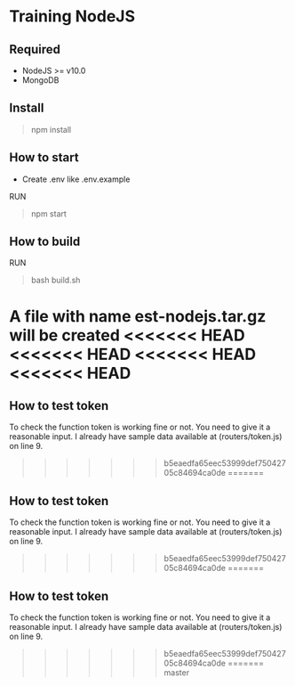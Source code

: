 # Training NodeJS

## Required

- NodeJS >= v10.0
- MongoDB

## Install

> npm install

## How to start

- Create .env like .env.example

RUN

> npm start

## How to build

RUN

> bash build.sh

A file with name **est-nodejs.tar.gz** will be created
<<<<<<< HEAD
<<<<<<< HEAD
<<<<<<< HEAD
<<<<<<< HEAD
=======

## How to test token
To check the function token is working fine or not. You need to give it a reasonable input. I already have sample data available at (routers/token.js) on line 9.
>>>>>>> b5eaedfa65eec53999def75042705c84694ca0de
=======

## How to test token
To check the function token is working fine or not. You need to give it a reasonable input. I already have sample data available at (routers/token.js) on line 9.
>>>>>>> b5eaedfa65eec53999def75042705c84694ca0de
=======

## How to test token
To check the function token is working fine or not. You need to give it a reasonable input. I already have sample data available at (routers/token.js) on line 9.
>>>>>>> b5eaedfa65eec53999def75042705c84694ca0de
=======
>>>>>>> master
